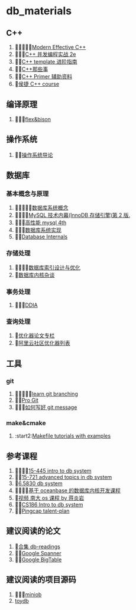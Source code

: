 # db_materials

## C++

1. :star2::star2::star2::star2::star2:[Modern Effective C++](https://cntransgroup.github.io/EffectiveModernCppChinese/)
2. :star2::star2::star2:[C++ 并发编程实战 2e](https://github.com/ZhouZhaoJi/Library/blob/master/Programming/C++%E5%B9%B6%E5%8F%91%E7%BC%96%E7%A8%8B%E5%AE%9E%E6%88%98.pdf)
3. :star2::star2:[C++ template 进阶指南](https://github.com/wuye9036/CppTemplateTutorial)
4. :star2::star2:[C++那些事](https://github.com/Light-City/CPlusPlusThings)
5. :star2::star2:[C++ Primer 辅助资料](https://github.com/applenob/Cpp_Primer_Practice)
6. :star2:[侯捷 C++ course](https://github.com/ZachL1/Bilibili-plus)

## 编译原理

1. :star2::star2::star2:[flex&bison](https://github.com/owenramber1989/db_materials/blob/main/compiler/flex__bison.pdf)

## 操作系统

1. :star2::star2:[操作系统导论](https://github.com/gsZhiZunBao/e-books/blob/main/%E6%93%8D%E4%BD%9C%E7%B3%BB%E7%BB%9F%E5%AF%BC%E8%AE%BA.pdf)

## 数据库

### 基本概念与原理

1. :star2::star2::star2::star2::star2:[数据库系统概念](https://github.com/Sorosliu1029/Database-Systems/blob/master/Database-System-Concepts-7th-Edition.pdf)
2. :star2::star2::star2::star2:[MySQL 技术内幕(InnoDB 存储引擎)第 2 版.](<https://github.com/wususu/effective-resourses/blob/master/%E6%95%B0%E6%8D%AE%E5%BA%93/MySQL%E6%8A%80%E6%9C%AF%E5%86%85%E5%B9%95(InnoDB%E5%AD%98%E5%82%A8%E5%BC%95%E6%93%8E)%E7%AC%AC2%E7%89%88.pdf>)
3. :star2::star2::star2:[高性能 mysql 4th](<https://github.com/owenramber1989/db_materials/blob/main/database/High%20Performance%20MySQL%20Proven%20Strategies%20for%20Operating%20at%20Scale%2C%204th%20Edition%20(Silvia%20Botros%2C%20Jeremy%20Tinley)%20(Z-Library).pdf>)
4. :star2::star2::star2:[数据库系统实现](http://cdn.lxqnsys.com/%E6%95%B0%E6%8D%AE%E5%BA%93%E7%B3%BB%E7%BB%9F%E5%AE%9E%E7%8E%B0%EF%BC%88%E7%AC%AC%E4%BA%8C%E7%89%88%EF%BC%89.pdf)
5. :star2::star2:[Database Internals](https://github.com/G33kzD3n/Catalogue/blob/master/Database%20Internals.pdf)

### 存储处理

1. :star2::star2::star2::star2:[数据库索引设计与优化](https://github.com/woooowen/iBooks/blob/master/Mysql/%E6%95%B0%E6%8D%AE%E5%BA%93%E7%B4%A2%E5%BC%95%E8%AE%BE%E8%AE%A1%E4%B8%8E%E4%BC%98%E5%8C%96.pdf)
2. :star2:[数据库内核杂谈](https://www.infoq.cn/article/spfiSuFZENC6UtrftSDD)

### 事务处理

1. :star2::star2::star2:[DDIA](http://ddia.vonng.com/#/preface)

### 查询处理

1. :star2:[优化器论文专栏](https://www.zhihu.com/column/c_1364661018229141504)
2. :star2:[阿里云社区优化器列表](https://www.zhihu.com/column/c_1364661018229141504)

## 工具

### git

1. :star2::star2::star2::star2::star2:[learn git branching](https://learngitbranching.js.org/)
2. :star2::star2:[Pro Git](https://git-scm.com/book/zh/v2)
3. :star2::star2::star2:[如何写好 git message](https://www.freecodecamp.org/news/how-to-write-better-git-commit-messages/)

### make&cmake

1. :start2:[Makefile tutorials with examples](https://makefiletutorial.com/)

## 参考课程

1. :star2::star2::star2::star2:[15-445 intro to db system](https://15445.courses.cs.cmu.edu/spring2023/)
2. :star2::star2:[15-721 advanced topics in db system](https://15721.courses.cs.cmu.edu/spring2023/)
3. :star2:[6.5830 db system](http://dsg.csail.mit.edu/6.5830/assign.php)
4. :star2::star2::star2::star2:[基于 oceanbase 的数据库内核开发课程](https://open.oceanbase.com/activities/4921877?q=%E5%AE%9E%E6%88%98%E6%95%99%E7%A8%8B&scope=activity)
5. :star2:[视频 南大 os 课程 by 蒋炎岩](https://space.bilibili.com/202224425/channel/collectiondetail?sid=1116786)
6. :star2::star2:[CS186 Intro to db system](https://cs186berkeley.net/)
7. :star2::star2:[Pingcap talent-plan](https://github.com/pingcap/talent-plan)

## 建议阅读的论文

1. :star2:[合集 db-readings](https://github.com/rxin/db-readings)
2. :star2::star2:[Google Spanner](https://static.googleusercontent.com/media/research.google.com/en//archive/spanner-osdi2012.pdf)
3. :star2::star2:[Google BigTable](https://static.googleusercontent.com/media/research.google.com/en//archive/bigtable-osdi06.pdf)

## 建议阅读的项目源码

1. :star2::star2::star2:[miniob](https://github.com/oceanbase/miniob.git)
2. [toydb](https://github.com/erikgrinaker/toydb)
